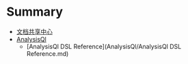 # Summary

* [文档共享中心](README.md)
* [AnalysisQl](AnalysisQl/AnalysisQl.md)
    * [AnalysisQl DSL Reference](AnalysisQl/AnalysisQl DSL Reference.md)
